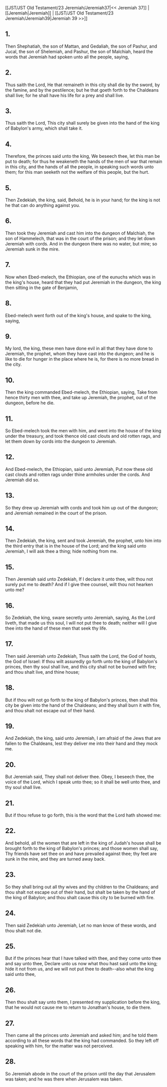 [[JST/JST Old Testament/23 Jeremiah/Jeremiah37|<< Jeremiah 37]] | [[Jeremiah|Jeremiah]] | [[JST/JST Old Testament/23 Jeremiah/Jeremiah39|Jeremiah 39 >>]]
## 1.
Then Shephatiah, the son of Mattan, and Gedaliah, the son of Pashur, and Jucal, the son of Shelemiah, and Pashur, the son of Malchiah, heard the words that Jeremiah had spoken unto all the people, saying,
## 2.
Thus saith the Lord, He that remaineth in this city shall die by the sword, by the famine, and by the pestilence; but he that goeth forth to the Chaldeans shall live; for he shall have his life for a prey and shall live.
## 3.
Thus saith the Lord, This city shall surely be given into the hand of the king of Babylon\'s army, which shall take it.
## 4.
Therefore, the princes said unto the king, We beseech thee, let this man be put to death; for thus he weakeneth the hands of the men of war that remain in this city, and the hands of all the people, in speaking such words unto them; for this man seeketh not the welfare of this people, but the hurt.
## 5.
Then Zedekiah, the king, said, Behold, he is in your hand; for the king is not he that can do anything against you.
## 6.
Then took they Jeremiah and cast him into the dungeon of Malchiah, the son of Hammelech, that was in the court of the prison; and they let down Jeremiah with cords. And in the dungeon there was no water, but mire; so Jeremiah sunk in the mire.
## 7.
Now when Ebed-melech, the Ethiopian, one of the eunuchs which was in the king\'s house, heard that they had put Jeremiah in the dungeon, the king then sitting in the gate of Benjamin,
## 8.
Ebed-melech went forth out of the king\'s house, and spake to the king, saying,
## 9.
My lord, the king, these men have done evil in all that they have done to Jeremiah, the prophet, whom they have cast into the dungeon; and he is like to die for hunger in the place where he is, for there is no more bread in the city.
## 10.
Then the king commanded Ebed-melech, the Ethiopian, saying, Take from hence thirty men with thee, and take up Jeremiah, the prophet, out of the dungeon, before he die.
## 11.
So Ebed-melech took the men with him, and went into the house of the king under the treasury, and took thence old cast clouts and old rotten rags, and let them down by cords into the dungeon to Jeremiah.
## 12.
And Ebed-melech, the Ethiopian, said unto Jeremiah, Put now these old cast clouts and rotten rags under thine armholes under the cords. And Jeremiah did so.
## 13.
So they drew up Jeremiah with cords and took him up out of the dungeon; and Jeremiah remained in the court of the prison.
## 14.
Then Zedekiah, the king, sent and took Jeremiah, the prophet, unto him into the third entry that is in the house of the Lord; and the king said unto Jeremiah, I will ask thee a thing; hide nothing from me.
## 15.
Then Jeremiah said unto Zedekiah, If I declare it unto thee, wilt thou not surely put me to death? And if I give thee counsel, wilt thou not hearken unto me?
## 16.
So Zedekiah, the king, sware secretly unto Jeremiah, saying, As the Lord liveth, that made us this soul, I will not put thee to death; neither will I give thee into the hand of these men that seek thy life.
## 17.
Then said Jeremiah unto Zedekiah, Thus saith the Lord, the God of hosts, the God of Israel: If thou wilt assuredly go forth unto the king of Babylon\'s princes, then thy soul shall live, and this city shall not be burned with fire; and thou shalt live, and thine house;
## 18.
But if thou wilt not go forth to the king of Babylon\'s princes, then shall this city be given into the hand of the Chaldeans; and they shall burn it with fire, and thou shalt not escape out of their hand.
## 19.
And Zedekiah, the king, said unto Jeremiah, I am afraid of the Jews that are fallen to the Chaldeans, lest they deliver me into their hand and they mock me.
## 20.
But Jeremiah said, They shall not deliver thee. Obey, I beseech thee, the voice of the Lord, which I speak unto thee; so it shall be well unto thee, and thy soul shall live.
## 21.
But if thou refuse to go forth, this is the word that the Lord hath showed me:
## 22.
And behold, all the women that are left in the king of Judah\'s house shall be brought forth to the king of Babylon\'s princes; and those women shall say, Thy friends have set thee on and have prevailed against thee; thy feet are sunk in the mire, and they are turned away back.
## 23.
So they shall bring out all thy wives and thy children to the Chaldeans; and thou shalt not escape out of their hand, but shalt be taken by the hand of the king of Babylon; and thou shalt cause this city to be burned with fire.
## 24.
Then said Zedekiah unto Jeremiah, Let no man know of these words, and thou shalt not die.
## 25.
But if the princes hear that I have talked with thee, and they come unto thee and say unto thee, Declare unto us now what thou hast said unto the king; hide it not from us, and we will not put thee to death\--also what the king said unto thee,
## 26.
Then thou shalt say unto them, I presented my supplication before the king, that he would not cause me to return to Jonathan\'s house, to die there.
## 27.
Then came all the princes unto Jeremiah and asked him; and he told them according to all these words that the king had commanded. So they left off speaking with him, for the matter was not perceived.
## 28.
So Jeremiah abode in the court of the prison until the day that Jerusalem was taken; and he was there when Jerusalem was taken.

